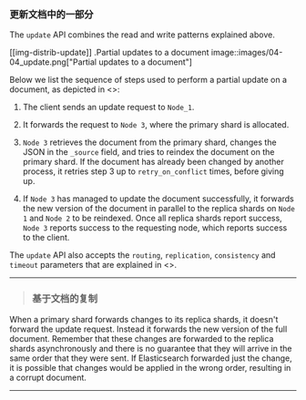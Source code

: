 ### 更新文档中的一部分

The `update` API  combines the read and write patterns explained above.

[[img-distrib-update]]
.Partial updates to a document
image::images/04-04_update.png["Partial updates to a document"]

Below we list the sequence of steps used to perform a partial update on  a
document, as depicted in <<img-distrib-update>>:

1. The client sends an update request to `Node_1`.

2. It forwards the request to `Node 3`, where the primary shard is allocated.

3. `Node 3` retrieves the document from the primary shard, changes the JSON
   in the `_source` field, and tries to reindex the document on the primary
   shard. If the document has already been changed by another process, it
   retries step 3 up to `retry_on_conflict` times, before giving up.

4. If `Node 3` has managed to update the document successfully, it forwards
   the new version of the document in parallel to the replica shards on  `Node
   1` and `Node 2` to be reindexed. Once all replica shards report success,
   `Node 3` reports success to the requesting node,  which reports success to
   the client.

The `update` API also accepts the `routing`, `replication`, `consistency` and
`timeout` parameters that are explained in <<distrib-write>>.


****
> ### 基于文档的复制


When a primary shard forwards changes to its replica shards, it doesn't
forward the update request. Instead it forwards the new version of the full
document. Remember that these changes are forwarded to the replica shards
asynchronously and there is no guarantee that they will arrive in the same
order that they were sent. If Elasticsearch forwarded just the change, it is
possible that changes would be applied in the wrong order, resulting in a
corrupt document.

****

